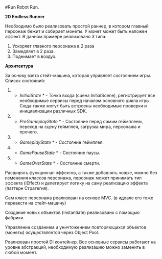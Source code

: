 #Run Robot Run.

**2D Endless Runner** 

Необходимо было реализовать простой раннер, в котором главный персонаж бежит и собирает монеты. У монет может быть наложен эффект. В данном примере реализовано 3 типа:

1. Ускоряет главного персонажа в 2 раза
2. Замедляет в 2 раза.
3. Поднимает в воздух.

**Архитектура**

За основу взята стейт-машина, которая управляет состоянием игры. Список состояний: 

1. * *InitialState* * - Точка входа (сцена InitialScene), регистрирует все необходимые сервисы перед началом основного цикла игры. Сюда также могут быть встроены необходимые проверки и инициализации различных SDK.
2. * *PreGameplayState* * - Состояние перед самим геймплеем, переход на сцену геймплея, загрузка мира, персонажа и прочего.
3. * *GameplayState* * - Состояние геймплея.
4. * *GamePauseState* * - Состояние паузы.
5. * *GameOverState* * - Состояние смерти.

Расширять функционал эффектов, а также добавлять новые, можно без изменения классов персонажа, персонаж может принимать тип эффекта (IEffect) и делегирует логику на саму реализацию эффекта (паттерн Стратегия).

Сам класс персонажа реализован на основе MVC. (в идеале его тоже перевести на стейт-машину)

Создание новых объектов (Instantiate) реализовано с помощью фабрики.

Управление созданием и уничтожением повторяющихся объектов (монеты) осуществляется через Object Pool.

Реализован простой DI контейнер. Все основные сервисы работают на уровне абстракций, необходимую реализацию можно заменить в любой момент.